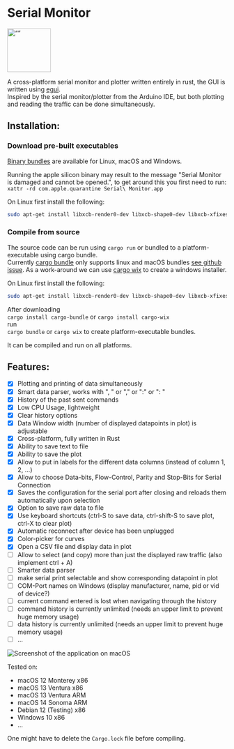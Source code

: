 # Serial Monitor

<a href="https://github.com/hacknus/serial-monitor-rust/releases"><img src="icons/icon.png" alt=“” width="100" height="100"> </img> </a>

A cross-platform serial monitor and plotter written entirely in rust, the GUI is written
using [egui](https://github.com/emilk/egui).  
Inspired by the serial monitor/plotter from the Arduino IDE, but both plotting and reading the traffic can be done
simultaneously.

## Installation:

### Download pre-built executables

[Binary bundles](https://github.com/hacknus/serial-monitor-rust/releases) are available for Linux, macOS and Windows.

Running the apple silicon binary may result to the message "Serial Monitor is damaged and cannot be opened.", to get
around this you first need to run:  
`xattr -rd com.apple.quarantine Serial\ Monitor.app`

On Linux first install the following:

```sh
sudo apt-get install libxcb-render0-dev libxcb-shape0-dev libxcb-xfixes0-dev libxkbcommon-dev libssl-dev
```

### Compile from source

The source code can be run using ```cargo run``` or bundled to a platform-executable using cargo bundle.  
Currently [cargo bundle](https://github.com/burtonageo/cargo-bundle) only supports linux and macOS
bundles [see github issue](https://github.com/burtonageo/cargo-bundle/issues/77).
As a work-around we can use [cargo wix](https://github.com/volks73/cargo-wix) to create a windows installer.

On Linux first install the following:

```sh
sudo apt-get install libxcb-render0-dev libxcb-shape0-dev libxcb-xfixes0-dev libxkbcommon-dev libssl-dev
```

After downloading  
```cargo install cargo-bundle``` or ```cargo install cargo-wix```  
run  
```cargo bundle``` or ```cargo wix``` to create platform-executable bundles.

It can be compiled and run on all platforms.

## Features:

- [X] Plotting and printing of data simultaneously
- [X] Smart data parser, works with ", " or "," or ":" or ": "
- [X] History of the past sent commands
- [X] Low CPU Usage, lightweight
- [X] Clear history options
- [X] Data Window width (number of displayed datapoints in plot) is adjustable
- [X] Cross-platform, fully written in Rust
- [X] Ability to save text to file
- [X] Ability to save the plot
- [X] Allow to put in labels for the different data columns (instead of column 1, 2, ...)
- [X] Allow to choose Data-bits, Flow-Control, Parity and Stop-Bits for Serial Connection
- [X] Saves the configuration for the serial port after closing and reloads them automatically upon selection
- [X] Option to save raw data to file
- [X] Use keyboard shortcuts (ctrl-S to save data, ctrl-shift-S to save plot, ctrl-X to clear plot)
- [X] Automatic reconnect after device has been unplugged
- [X] Color-picker for curves
- [X] Open a CSV file and display data in plot
- [ ] Allow to select (and copy) more than just the displayed raw traffic (also implement ctrl + A)
- [ ] Smarter data parser
- [ ] make serial print selectable and show corresponding datapoint in plot
- [ ] COM-Port names on Windows (display manufacturer, name, pid or vid of device?)
- [ ] current command entered is lost when navigating through the history
- [ ] command history is currently unlimited (needs an upper limit to prevent huge memory usage)
- [ ] data history is currently unlimited (needs an upper limit to prevent huge memory usage)
- [ ] ...

![Screenshot of the application on macOS](screenshot.png)

Tested on:

- macOS 12 Monterey x86
- macOS 13 Ventura x86
- macOS 13 Ventura ARM
- macOS 14 Sonoma ARM
- Debian 12 (Testing) x86
- Windows 10 x86
- ...

One might have to delete the ```Cargo.lock``` file before compiling.  
